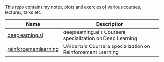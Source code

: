 This repo contains my notes, plots and exercies of various courses, lectures, talks etc.

Name | Description
------------ | -------------
[deeplearning.ai](https://github.com/andrijazz/courses/tree/master/dl) | deeplearning.ai's Coursera specialization on Deep Learning
[reinforcementlearning](https://github.com/andrijazz/courses/tree/master/rl) | UAlberta's Coursera specialization on Reinforcement Learning
